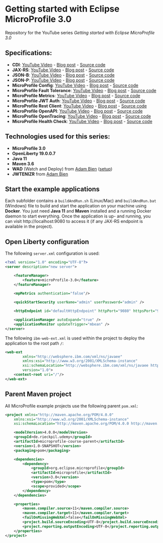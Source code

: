 # Getting started with Eclipse MicroProfile 3.0 

Repository for the YouTube series *Getting started with Eclipse MicroProfile 3.0*

## Specifications:

* **CDI**: [YouTube Video]() - [Blog post]() - [Source code](https://github.com/rieckpil/getting-started-with-eclipse-microprofile/tree/master/cdi)
* **JAX-RS**: [YouTube Video]() - [Blog post]() - [Source code](https://github.com/rieckpil/getting-started-with-eclipse-microprofile/tree/master/jax-rs)
* **JSON-B**: [YouTube Video]() - [Blog post]() - [Source code](https://github.com/rieckpil/getting-started-with-eclipse-microprofile/tree/master/json-b)
* **JSON-P**: [YouTube Video]() - [Blog post]() - [Source code](https://github.com/rieckpil/getting-started-with-eclipse-microprofile/tree/master/json-p)
* **MicroProfile Config**: [YouTube Video]() - [Blog post]() - [Source code](https://github.com/rieckpil/getting-started-with-eclipse-microprofile/tree/master/microprofile-config)
* **MicroProfile Fault Tolerance**: [YouTube Video]() - [Blog post]() - [Source code](https://github.com/rieckpil/getting-started-with-eclipse-microprofile/tree/master/microprofile-fault-tolerance)
* **MicroProfile Metrics**: [YouTube Video]() - [Blog post]() - [Source code](https://github.com/rieckpil/getting-started-with-eclipse-microprofile/tree/master/microprofile-metrics)
* **MicroProfile JWT Auth**: [YouTube Video]() - [Blog post]() - [Source code](https://github.com/rieckpil/getting-started-with-eclipse-microprofile/tree/master/microprofile-jwt-auth)
* **MicroProfile Rest Client**: [YouTube Video]() - [Blog post]() - [Source code](https://github.com/rieckpil/getting-started-with-eclipse-microprofile/tree/master/microprofile-rest-client)
* **MicroProfile OpenAPI**: [YouTube Video]() - [Blog post]() - [Source code](https://github.com/rieckpil/getting-started-with-eclipse-microprofile/tree/master/microprofile-open-api)
* **MicroProfile OpenTracing**: [YouTube Video]() - [Blog post]() - [Source code](https://github.com/rieckpil/getting-started-with-eclipse-microprofile/tree/master/microprofile-open-tracing)
* **MicroProfile Health Check**: [YouTube Video]() - [Blog post]() - [Source code](https://github.com/rieckpil/getting-started-with-eclipse-microprofile/tree/master/microprofile-health)

## Technologies used for this series:

* **MicroProfile 3.0**
* **OpenLiberty 19.0.0.7**
* **Java 11**
* **Maven 3.6**
* **WAD** (Watch and Deploy) from [Adam Bien](https://wad.sh/) ([setup](https://rieckpil.de/review-improved-java-jakarta-ee-productivity-with-adam-biens-wad-watch-and-deploy/))
* **JWTENIZR** from [Adam Bien](http://jwtenizr.sh/)

## Start the example applications 

Each subfolder contains a `buildAndRun.sh` (Linux/Mac) and `buildAndRun.bat` (Windows) file to build and start the application on your machine using **Docker**. You just need **Java 11** and **Maven** installed and a running Docker daemon to start everything. Once the application is up- and running, you can visit http://localhost:9080 to access it (if any JAX-RS endpoint is available in the project).

## Open Liberty configuration

The following `server.xml` configuration is used:

```xml
<?xml version="1.0" encoding="UTF-8"?>
<server description="new server">

    <featureManager>
        <feature>microProfile-3.0</feature>
    </featureManager>
    
    <mpMetrics authentication="false"/>

    <quickStartSecurity userName="admin" userPassword="admin" />

    <httpEndpoint id="defaultHttpEndpoint" httpPort="9080" httpsPort="9443" />

    <applicationManager autoExpand="true" />
    <applicationMonitor updateTrigger="mbean" />
</server>
```

The following `ibm-web-ext.xml` is used within the project to deploy the application to the root path `/`:

```xml
<web-ext
        xmlns="http://websphere.ibm.com/xml/ns/javaee"
        xmlns:xsi="http://www.w3.org/2001/XMLSchema-instance"
        xsi:schemaLocation="http://websphere.ibm.com/xml/ns/javaee http://websphere.ibm.com/xml/ns/javaee/ibm-web-ext_1_0.xsd"
        version="1.0">
    <context-root uri="/"/>
</web-ext>
```

## Parent Maven project

All MicroProfile example projects use the following parent `pom.xml`:

```xml
<project xmlns="http://maven.apache.org/POM/4.0.0"
	xmlns:xsi="http://www.w3.org/2001/XMLSchema-instance"
	xsi:schemaLocation="http://maven.apache.org/POM/4.0.0 http://maven.apache.org/xsd/maven-4.0.0.xsd">

	<modelVersion>4.0.0</modelVersion>
	<groupId>de.rieckpil.udemy</groupId>
	<artifactId>microprofile-course-parent</artifactId>
	<version>1.0-SNAPSHOT</version>
	<packaging>pom</packaging>

	<dependencies>
		<dependency>
			<groupId>org.eclipse.microprofile</groupId>
			<artifactId>microprofile</artifactId>
			<version>3.0</version>
			<type>pom</type>
			<scope>provided</scope>
		</dependency>
	</dependencies>

	<properties>
		<maven.compiler.source>11</maven.compiler.source>
		<maven.compiler.target>11</maven.compiler.target>
		<failOnMissingWebXml>false</failOnMissingWebXml>
		<project.build.sourceEncoding>UTF-8</project.build.sourceEncoding>
		<project.reporting.outputEncoding>UTF-8</project.reporting.outputEncoding>
	</properties>
</project>
```